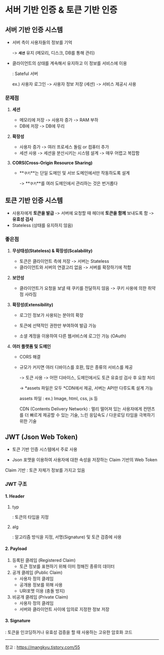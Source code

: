 # 서버 기반 인증 & 토큰 기반 인증



## 서버 기반 인증 시스템

- 서버 측이 사용자들의 정보를 기억

  -> **`세션`** 유지 (메모리, 디스크, DB를 통해 관리)

- 클라이언트의 상태를 계속해서 유지하고 이 정보를 서비스에 이용

  : Sateful 서버

  ex.) 사용자 로그인 -> 사용자 정보 저장 (세션) -> 서비스 제공시 사용

### 문제점

1. **세션**
   
   - 메모리에 저장 -> 사용자 증가 -> RAM 부하
   - DB에 저장 -> DB에 무리
2. **확장성**
   - 사용자 증가 -> 여러 프로세스 돌림 or 컴퓨터 추가
   - 세션 사용 -> 세션을 분산시키는 시스템 설계 -> 매우 어렵고 복잡함
3. **CORS(Cross-Origin Resource Sharing)**

   - **`쿠키`**는 단일 도메인 및 서브 도메인에서만 작동하도록 설계

     -> **`쿠키`**를 여러 도메인에서 관리하는 것은 번거롭다



## 토큰 기반 인증 시스템

- 사용자에게 **토큰을 발급** -> 서버에 요청할 때 헤더에 **토큰을 함께** 보내도록 함 -> **유효성 검사**
- Stateless (상태를 유지하지 않음)

### 좋은점

1. **무상태성(Stateless) & 확장성(Scalability)**

   - 토큰은 클라이언트 측에 저장 -> 서버는 Stateless
   - 클라이언트와 서버의 연결고리 없음 -> 서버를 확장하기에 적합

2. **보안성**

   - 클라이언트가 요청을 보낼 때 쿠키를 전달하지 않음 -> 쿠키 사용에 의한 취약점 사라짐

3. **확장성(Extensibility)**

   - 로그인 정보가 사용되는 분야의 확장

   - 토큰에 선택적인 권한만 부여하여 발급 가능
   - 소셜 계정을 이용하여 다른 웹서비스에 로그인 가능 (OAuth)

4. **여러 플랫폼 및 도메인**

   - CORS 해결

   - 규모가 커지면 여러 디바이스를 호환, 많은 종류의 서비스를 제공

     -> 토큰 사용 -> 어떤 디바이스, 도메인에서도 토큰 유효성 검사 후 요청 처리

     -> *assets 파일은 모두 *CDN에서 제공, 서버는 API만 다루도록 설계 가능

     assets 파일 : ex.) Image, html, css, js 등

     CDN (Contents Delivery Network) : 멀리 떨어져 있는 사용자에게 컨텐츠를 더 빠르게 제공할 수 있는 기술, 느린 응답속도 / 다운로딩 타임을 극복하기 위한 기술



## JWT (Json Web Token)

- 토큰 기반 인증 시스템에서 주로 사용

- Json 포맷을 이용하여 사용자에 대한 속성을 저장하는 Claim 기반의 Web Token

Claim 기반 : 토큰 자체가 정보를 가지고 있음

### JWT 구조

#### 1. Header

1. typ

   : 토큰의 타입을 지정

2. alg

   : 알고리즘 방식을 지정, 서명(Signature) 및 토큰 검증에 사용

#### 2. Payload

1. 등록된 클레임 (Registered Claim)
   - 토큰 정보를 표현하기 위해 이미 정해진 종류의 데이터
2. 공개 클레임 (Public Claim)
   -  사용자 정의 클레임
   - 공개용 정보를 위해 사용
   - URI포멧 이용 (충돌 방지)
3. 비공개 클레임 (Private Claim)
   - 사용자 정의 클레임
   - 서버와 클라이언트 사이에 임의로 지정한 정보 저장

#### 3. Signature

: 토큰을 인코딩하거나 유효성 검증을 할 때 사용하는 고유한 암호화 코드



-----

참고 : https://mangkyu.tistory.com/55
